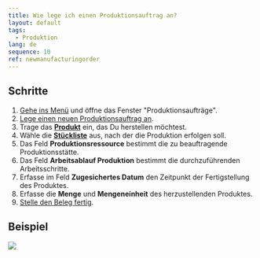 ```yaml
---
title: Wie lege ich einen Produktionsauftrag an?
layout: default
tags:
  - Produktion
lang: de
sequence: 10
ref: newmanufacturingorder
---
```


## Schritte
1. [Gehe ins Menü](Menu) und öffne das Fenster "Produktionsaufträge".
1. [Lege einen neuen Produktionsauftrag an](Neuer_Datensatz_Fenster_Webui).
1. Trage das [**Produkt**](NeuesProdukt) ein, das Du herstellen möchtest.
1. Wähle die [**Stückliste**](Stueckliste_erstellen) aus, nach der die Produktion erfolgen soll.
1. Das Feld **Produktionsressource** bestimmt die zu beauftragende Produktionsstätte.
1. Das Feld **Arbeitsablauf Produktion** bestimmt die durchzuführenden Arbeitsschritte.
1. Erfasse im Feld **Zugesichertes Datum** den Zeitpunkt der Fertigstellung des Produktes.
1. Erfasse die **Menge** und **Mengeneinheit** des herzustellenden Produktes.
1. [Stelle den Beleg fertig](BelegverarbeitungFertigstellen).

## Beispiel
![](assets/NeuerProduktionsauftrag.gif)
